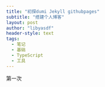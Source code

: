 ```yaml
---
title: "初探dumi Jekyll githubpages"
subtitle: "搭建个人博客"
layout: post
author: "libyasdf"
header-style: text
tags:
  - 笔记
  - 基础
  - TypeScript
  - 工具
---
```


第一次
